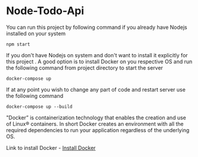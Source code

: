 # Node-Todo-Api

You can run this project by following command if you already have Nodejs installed on your system

```
npm start
```

If you don't have Nodejs on system and don't want to install it explicitly for this project .
A good option is to install Docker on you respective OS and run the following command from project directory 
to start the server

```
docker-compose up
```

If at any point you wish to change any part of code and restart server use the following command

```
docker-compose up --build
```


"Docker” is containerization technology that enables the creation and use of Linux® containers.
In short Docker creates an environment with all the required dependencies to run your application regardless
of the underlying OS.

Link to install Docker - [Install Docker](https://docs.docker.com/install/)
